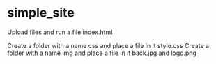 # simple_site
Upload files and run a file index.html

Create a folder with a name css and place a file in it style.css
Create a folder with a name img and place a file in it back.jpg and logo.png
